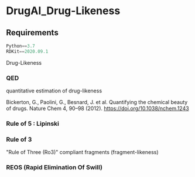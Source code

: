 # DrugAI_Drug-Likeness


## Requirements
```python
Python==3.7
RDKit==2020.09.1
```

Drug-Likeness

### QED
quantitative estimation of drug-likeness

Bickerton, G., Paolini, G., Besnard, J. et al. Quantifying the chemical beauty of drugs. Nature Chem 4, 90–98 (2012). https://doi.org/10.1038/nchem.1243

### Rule of 5 : Lipinski

### Rule of 3
"Rule of Three (Ro3)" compliant fragments (fragment-likeness)


### REOS (Rapid Elimination Of Swill)
